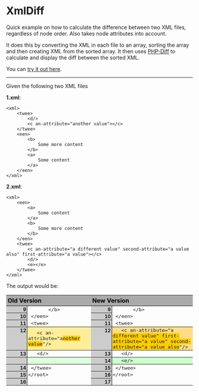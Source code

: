 XmlDiff
=======

Quick example on how to calculate the difference between two XML files, regardless of node order. Also takes node  attributes into account. 

It does this by converting the XML in each file to an array, sorting the array and then creating XML from the sorted array. It then uses [PHP-Diff](https://github.com/phpspec/php-diff) to calculate and display the diff between the sorted XML.

You can [try it out here](http://xmldiff.herokuapp.com/).

---

Given the following two XML files

**1.xml**:

    <xml>
        <twee>
            <d/>
            <c an-attribute="another value"></c>
        </twee>
        <een>
            <b>
                Some more content
            </b>
            <a>
                Some content
            </a>
        </een>
    </xml>

**2.xml**: 

    <xml>
        <een>
            <a>
                Some content
            </a>
            <b>
                Some more content
            </b>
        </een>
        <twee>
            <c an-attribute="a different value" second-attribute="a value also" first-attribute="a value"></c>
            <d/>
            <e></e>
        </twee>
    </xml>

The output would be:


<table class="Differences DifferencesSideBySide" style="width: 100%;border-collapse: collapse;border-spacing: 0;empty-cells: show"><thead><tr><th colspan="2" style="text-align: left;border-bottom: 1px solid #000;background: #aaa;color: #000;padding: 4px">Old Version</th><th colspan="2" style="text-align: left;border-bottom: 1px solid #000;background: #aaa;color: #000;padding: 4px">New Version</th></tr></thead><tbody class="ChangeEqual"><tr><th style="text-align: right;background: #ccc;width: 4em;padding: 1px 2px;border-right: 1px solid #000;vertical-align: top;font-size: 13px">9</th><td class="Left" style="padding: 1px 2px;font-family: Consolas, monospace;font-size: 13px"><span>       &lt;/b&gt;</span> </td><th style="text-align: right;background: #ccc;width: 4em;padding: 1px 2px;border-right: 1px solid #000;vertical-align: top;font-size: 13px">9</th><td class="Right" style="padding: 1px 2px;font-family: Consolas, monospace;font-size: 13px"><span>       &lt;/b&gt;</span> </td></tr><tr><th style="text-align: right;background: #ccc;width: 4em;padding: 1px 2px;border-right: 1px solid #000;vertical-align: top;font-size: 13px">10</th><td class="Left" style="padding: 1px 2px;font-family: Consolas, monospace;font-size: 13px"><span> &lt;/een&gt;</span> </td><th style="text-align: right;background: #ccc;width: 4em;padding: 1px 2px;border-right: 1px solid #000;vertical-align: top;font-size: 13px">10</th><td class="Right" style="padding: 1px 2px;font-family: Consolas, monospace;font-size: 13px"><span> &lt;/een&gt;</span> </td></tr><tr><th style="text-align: right;background: #ccc;width: 4em;padding: 1px 2px;border-right: 1px solid #000;vertical-align: top;font-size: 13px">11</th><td class="Left" style="padding: 1px 2px;font-family: Consolas, monospace;font-size: 13px"><span> &lt;twee&gt;</span> </td><th style="text-align: right;background: #ccc;width: 4em;padding: 1px 2px;border-right: 1px solid #000;vertical-align: top;font-size: 13px">11</th><td class="Right" style="padding: 1px 2px;font-family: Consolas, monospace;font-size: 13px"><span> &lt;twee&gt;</span> </td></tr></tbody><tbody class="ChangeReplace"><tr><th style="text-align: right;background: #ccc;width: 4em;padding: 1px 2px;border-right: 1px solid #000;vertical-align: top;font-size: 13px">12</th><td class="Left" style="padding: 1px 2px;font-family: Consolas, monospace;font-size: 13px;background: #fe9"><span>   &lt;c an-attribute="a<del style="text-decoration: none;background: #fc0">nother value</del>"/&gt;</span> </td><th style="text-align: right;background: #ccc;width: 4em;padding: 1px 2px;border-right: 1px solid #000;vertical-align: top;font-size: 13px">12</th><td class="Right" style="padding: 1px 2px;font-family: Consolas, monospace;font-size: 13px;background: #fd8"><span>   &lt;c an-attribute="a<ins style="text-decoration: none;background: #fc0"> different value" first-attribute="a value" second-attribute="a value also</ins>"/&gt;</span></td></tr></tbody><tbody class="ChangeEqual"><tr><th style="text-align: right;background: #ccc;width: 4em;padding: 1px 2px;border-right: 1px solid #000;vertical-align: top;font-size: 13px">13</th><td class="Left" style="padding: 1px 2px;font-family: Consolas, monospace;font-size: 13px"><span>   &lt;d/&gt;</span> </td><th style="text-align: right;background: #ccc;width: 4em;padding: 1px 2px;border-right: 1px solid #000;vertical-align: top;font-size: 13px">13</th><td class="Right" style="padding: 1px 2px;font-family: Consolas, monospace;font-size: 13px"><span>   &lt;d/&gt;</span> </td></tr></tbody><tbody class="ChangeInsert"><tr><th style="text-align: right;background: #ccc;width: 4em;padding: 1px 2px;border-right: 1px solid #000;vertical-align: top;font-size: 13px"> </th><td class="Left" style="padding: 1px 2px;font-family: Consolas, monospace;font-size: 13px;background: #dfd"> </td><th style="text-align: right;background: #ccc;width: 4em;padding: 1px 2px;border-right: 1px solid #000;vertical-align: top;font-size: 13px">14</th><td class="Right" style="padding: 1px 2px;font-family: Consolas, monospace;font-size: 13px;background: #cfc"><ins style="text-decoration: none">   &lt;e/&gt;</ins> </td></tr></tbody><tbody class="ChangeEqual"><tr><th style="text-align: right;background: #ccc;width: 4em;padding: 1px 2px;border-right: 1px solid #000;vertical-align: top;font-size: 13px">14</th><td class="Left" style="padding: 1px 2px;font-family: Consolas, monospace;font-size: 13px"><span> &lt;/twee&gt;</span> </td><th style="text-align: right;background: #ccc;width: 4em;padding: 1px 2px;border-right: 1px solid #000;vertical-align: top;font-size: 13px">15</th><td class="Right" style="padding: 1px 2px;font-family: Consolas, monospace;font-size: 13px"><span> &lt;/twee&gt;</span> </td></tr><tr><th style="text-align: right;background: #ccc;width: 4em;padding: 1px 2px;border-right: 1px solid #000;vertical-align: top;font-size: 13px">15</th><td class="Left" style="padding: 1px 2px;font-family: Consolas, monospace;font-size: 13px"><span>&lt;/root&gt;</span> </td><th style="text-align: right;background: #ccc;width: 4em;padding: 1px 2px;border-right: 1px solid #000;vertical-align: top;font-size: 13px">16</th><td class="Right" style="padding: 1px 2px;font-family: Consolas, monospace;font-size: 13px"><span>&lt;/root&gt;</span> </td></tr><tr><th style="text-align: right;background: #ccc;width: 4em;padding: 1px 2px;border-right: 1px solid #000;vertical-align: top;font-size: 13px">16</th><td class="Left" style="padding: 1px 2px;font-family: Consolas, monospace;font-size: 13px"><span/> </td><th style="text-align: right;background: #ccc;width: 4em;padding: 1px 2px;border-right: 1px solid #000;vertical-align: top;font-size: 13px">17</th><td class="Right" style="padding: 1px 2px;font-family: Consolas, monospace;font-size: 13px"><span/> </td></tr></tbody></table>
